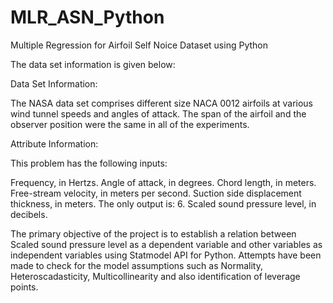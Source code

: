 # MLR_ASN_Python
Multiple Regression for Airfoil Self Noice Dataset using Python 


The data set information is given below:

Data Set Information:

The NASA data set comprises different size NACA 0012 airfoils at various wind tunnel speeds and angles of attack. The span of the airfoil and the observer position were the 
same in all of the experiments.

Attribute Information:

This problem has the following inputs:

Frequency, in Hertzs.
Angle of attack, in degrees.
Chord length, in meters.
Free-stream velocity, in meters per second.
Suction side displacement thickness, in meters.
The only output is: 6. Scaled sound pressure level, in decibels.

The primary objective of the project is to establish a relation between Scaled sound pressure level as a dependent variable and other variables as independent 
variables using Statmodel API for Python. Attempts have been made to check for the model assumptions such as Normality, Heteroscadasticity, Multicollinearity and also identification of leverage points.
